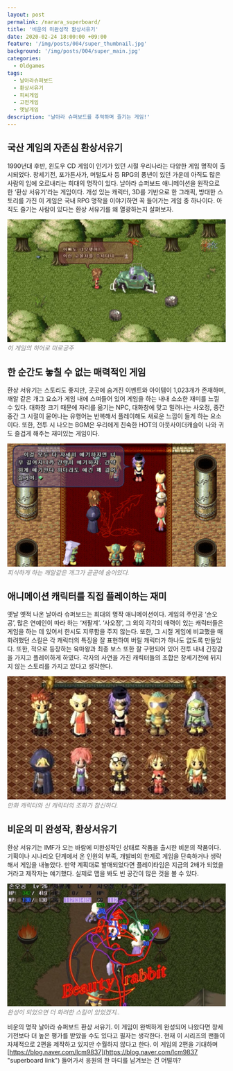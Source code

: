 ```yaml
---
layout: post
permalink: /narara_superboard/
title: '비운의 미완성작 환상서유기'
date: 2020-02-24 18:00:00 +09:00
feature: '/img/posts/004/super_thumbnail.jpg'
background: '/img/posts/004/super_main.jpg'
categories:
  - Oldgames
tags:
  - 날아라슈퍼보드
  - 환상서유기
  - 피씨게임
  - 고전게임
  - 옛날게임
description: '날아라 슈퍼보드를 추억하며 즐기는 게임!'
---
```


## 국산 게임의 자존심 환상서유기 ##

1990년대 후반, 윈도우 CD 게임이 인기가 있던 시절 우리나라는 다양한 게임 명작이 출시되었다. 창세기전, 포가튼사가, 머털도사 등 RPG의 풍년이 있던 가운데 아직도 많은 사람의 입에 오르내리는 희대의 명작이 있다. 날아라 슈퍼보드 애니메이션을 원작으로 한 ‘환상 서유기’라는 게임이다. 개성 있는 캐릭터, 3D를 기반으로 한 그래픽, 방대한 스토리를 가진 이 게임은 국내 RPG 명작을 이야기하면 꼭 들어가는 게임 중 하나이다. 아직도 즐기는 사람이 있다는 환상 서유기를 왜 열광하는지 살펴보자.

![환상서유기 게임 이미지](/img/posts/004/004_1.jpg)*<span style="color:gray">이 게임의 히어로 미로공주</span>*

## 한 순간도 놓칠 수 없는 매력적인 게임 ##

환상 서유기는 스토리도 좋지만, 곳곳에 숨겨진 이벤트와 아이템이 1,023개가 존재하며, 깨알 같은 개그 요소가 게임 내에 스며들어 있어 게임을 하는 내내 소소한 재미를 느낄 수 있다. 대화창 크기 때문에 자리를 옮기는 NPC, 대화창에 맞고 밀려나는 사오정, 중간중간 그 시절이 묻어나는 유행어는 반복해서 플레이해도 새로운 느낌이 들게 하는 요소이다. 또한, 전투 시 나오는 BGM은 우리에게 친숙한 HOT의 아웃사이더캐슬이 나와 귀도 즐겁게 해주는 재미있는 게임이다.

![환상서유기 게임 이미지](/img/posts/004/004_2.jpg)*<span style="color:gray">피식하게 하는 깨알같은 개그가 곧곧에 숨어있다.</span>*

## 애니메이션 캐릭터를 직접 플레이하는 재미 ##

옛날 옛적 나온 날아라 슈퍼보드는 희대의 명작 애니메이션이다. 게임의 주인공 ‘손오공’, 많은 연예인이 따라 하는 ‘저팔계’. ‘사오정’, 그 외의 각각의 매력이 있는 캐릭터들은 게임을 하는 데 있어서 한시도 지루함을 주지 않는다. 또한, 그 시절 게임에 비교했을 때 화려했던 스킬은 각 캐릭터의 특징을 잘 표현하여 버릴 캐릭터가 하나도 없도록 만들었다. 또한, 적으로 등장하는 육마왕과 최종 보스 또한 잘 구현되어 있어 전투 내내 긴장감을 가지고 플레이하게 하였다. 각자의 사연을 가진 캐릭터들의 조합은 창세기전에 뒤지지 않는 스토리를 가지고 있다고 생각한다.

![환상서유기 게임 이미지](/img/posts/004/004_3.jpg)*<span style="color:gray">만화 캐릭터와 신 캐릭터의 조화가 참신하다.</span>*

## 비운의 미 완성작, 환상서유기 ##

환상 서유기는 IMF가 오는 바람에 미완성작인 상태로 작품을 출시한 비운의 작품이다. 기획이나 시나리오 단계에서 온 인원의 부족, 개발비의 한계로 게임을 단축하거나 생략해서 게임을 내놓았다. 만약 계획대로 발매되었다면 플레이타임은 지금의 2배가 되었을 거라고 제작자는 얘기했다. 실제로 맵을 봐도 빈 공간이 많은 것을 볼 수 있다.

![환상서유기 게임 이미지](/img/posts/004/004_4.jpg)*<span style="color:gray">완성이 되었으면 더 화려한 스킬이 있었겠지..</span>*

비운의 명작 날아라 슈퍼보드 환상 서유기. 이 게임이 완벽하게 완성되어 나왔다면 창세기전보다 더 높은 평가를 받았을 수도 있다고 필자는 생각한다. 현재 이 시리즈의 팬들이 자체적으로 2편을 제작하고 있지만 수월하지 않다고 한다. 이 게임의 2편을 기대하며 [https://blog.naver.com/lcm9837](https://blog.naver.com/lcm9837 "superboard link") 들어가서 응원의 한 마디를 남겨보는 건 어떨까?

